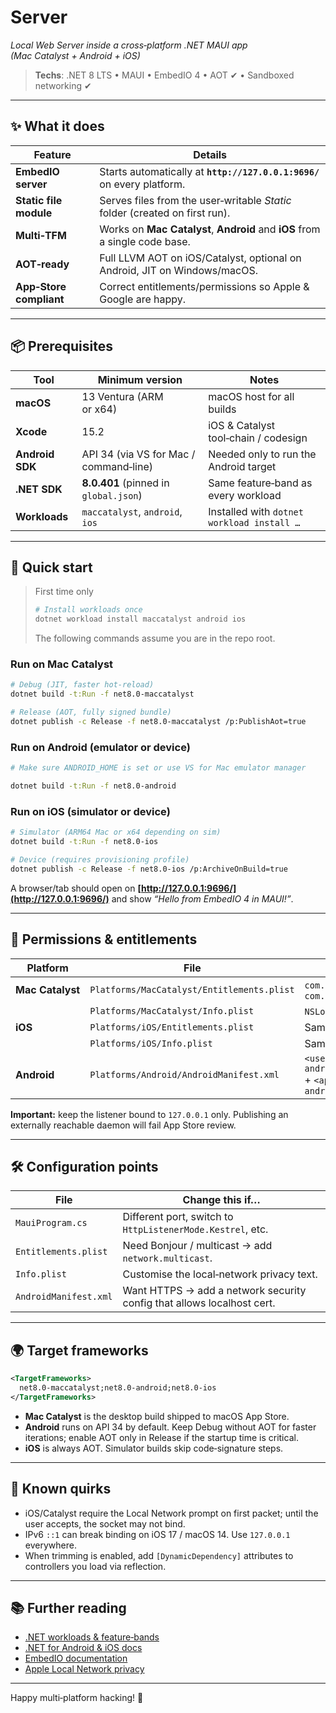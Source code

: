 # Server

*Local Web Server inside a cross‑platform .NET MAUI app (Mac Catalyst + Android + iOS)*

> **Techs**: .NET 8 LTS • MAUI • EmbedIO 4 • AOT ✔ • Sandboxed networking ✔

---

## ✨ What it does

| Feature                 | Details                                                                     |
| ----------------------- | --------------------------------------------------------------------------- |
| **EmbedIO server**      | Starts automatically at **`http://127.0.0.1:9696/`** on every platform.     |
| **Static file module**  | Serves files from the user‑writable *Static* folder (created on first run). |
| **Multi‑TFM**           | Works on **Mac Catalyst**, **Android** and **iOS** from a single code base. |
| **AOT‑ready**           | Full LLVM AOT on iOS/Catalyst, optional on Android, JIT on Windows/macOS.   |
| **App‑Store compliant** | Correct entitlements/permissions so Apple & Google are happy.               |

---

## 📦 Prerequisites

| Tool            | Minimum version                        | Notes                                      |
| --------------- | -------------------------------------- | ------------------------------------------ |
| **macOS**       | 13 Ventura (ARM or x64)                | macOS host for all builds                  |
| **Xcode**       | 15.2                                   | iOS & Catalyst tool‑chain / codesign       |
| **Android SDK** | API 34 (via VS for Mac / command‑line) | Needed only to run the Android target      |
| **.NET SDK**    | **8.0.401** (pinned in `global.json`)  | Same feature‑band as every workload        |
| **Workloads**   | `maccatalyst`, `android`, `ios`        | Installed with `dotnet workload install …` |

---

## 🚀 Quick start

> First time only
>
> ```bash
> # Install workloads once
> dotnet workload install maccatalyst android ios
> ```
>
> The following commands assume you are in the repo root.

### Run on Mac Catalyst

```bash
# Debug (JIT, faster hot‑reload)
dotnet build -t:Run -f net8.0-maccatalyst

# Release (AOT, fully signed bundle)
dotnet publish -c Release -f net8.0-maccatalyst /p:PublishAot=true
```

### Run on Android (emulator or device)

```bash
# Make sure ANDROID_HOME is set or use VS for Mac emulator manager

dotnet build -t:Run -f net8.0-android
```

### Run on iOS (simulator or device)

```bash
# Simulator (ARM64 Mac or x64 depending on sim)
dotnet build -t:Run -f net8.0-ios

# Device (requires provisioning profile)
dotnet publish -c Release -f net8.0-ios /p:ArchiveOnBuild=true
```

A browser/tab should open on **[http://127.0.0.1:9696/](http://127.0.0.1:9696/)** and show *“Hello from EmbedIO 4 in MAUI!”*.

---

## 🔐 Permissions & entitlements

| Platform         | File                                       | Must contain                                                                                                          |
| ---------------- | ------------------------------------------ | --------------------------------------------------------------------------------------------------------------------- |
| **Mac Catalyst** | `Platforms/MacCatalyst/Entitlements.plist` | `com.apple.security.network.server` + `com.apple.security.network.client`                                             |
|                  | `Platforms/MacCatalyst/Info.plist`         | `NSLocalNetworkUsageDescription` string                                                                               |
| **iOS**          | `Platforms/iOS/Entitlements.plist`         | Same keys as Catalyst                                                                                                 |
|                  | `Platforms/iOS/Info.plist`                 | Same `NSLocalNetworkUsageDescription`                                                                                 |
| **Android**      | `Platforms/Android/AndroidManifest.xml`    | `<uses-permission android:name="android.permission.INTERNET"/>` + `<application android:usesCleartextTraffic="true">` |

**Important:** keep the listener bound to `127.0.0.1` only. Publishing an externally reachable daemon will fail App Store review.

---

## 🛠 Configuration points

| File                  | Change this if…                                                        |
| --------------------- | ---------------------------------------------------------------------- |
| `MauiProgram.cs`      | Different port, switch to `HttpListenerMode.Kestrel`, etc.             |
| `Entitlements.plist`  | Need Bonjour / multicast → add `network.multicast`.                    |
| `Info.plist`          | Customise the local‑network privacy text.                              |
| `AndroidManifest.xml` | Want HTTPS → add a network security config that allows localhost cert. |

---

## 🌍 Target frameworks

```xml
<TargetFrameworks>
  net8.0-maccatalyst;net8.0-android;net8.0-ios
</TargetFrameworks>
```

* **Mac Catalyst** is the desktop build shipped to macOS App Store.
* **Android** runs on API 34 by default. Keep Debug without AOT for faster iterations; enable AOT only in Release if the startup time is critical.
* **iOS** is always AOT. Simulator builds skip code‑signature steps.

---

## 🐞 Known quirks

* iOS/Catalyst require the Local Network prompt on first packet; until the user accepts, the socket may not bind.
* IPv6 `::1` can break binding on iOS 17 / macOS 14. Use `127.0.0.1` everywhere.
* When trimming is enabled, add `[DynamicDependency]` attributes to controllers you load via reflection.

---

## 📚 Further reading

* [.NET workloads & feature‑bands](https://learn.microsoft.com/dotnet/core/tools/dotnet-workload)
* [.NET for Android & iOS docs](https://learn.microsoft.com/dotnet/maui/ios-mac/overview)
* [EmbedIO documentation](https://unosquare.github.io/embedio/)
* [Apple Local Network privacy](https://developer.apple.com/forums/thread/666611)

---

Happy multi‑platform hacking! 🚀
